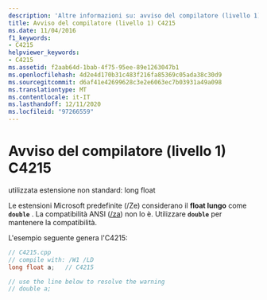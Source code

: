 ```yaml
---
description: 'Altre informazioni su: avviso del compilatore (livello 1) C4215'
title: Avviso del compilatore (livello 1) C4215
ms.date: 11/04/2016
f1_keywords:
- C4215
helpviewer_keywords:
- C4215
ms.assetid: f2aab64d-1bab-4f75-95ee-89e1263047b1
ms.openlocfilehash: 4d2e4d170b31c483f216fa85369c05ada38c30d9
ms.sourcegitcommit: d6af41e42699628c3e2e6063ec7b03931a49a098
ms.translationtype: MT
ms.contentlocale: it-IT
ms.lasthandoff: 12/11/2020
ms.locfileid: "97266559"
---
```

# <a name="compiler-warning-level-1-c4215"></a>Avviso del compilatore (livello 1) C4215

utilizzata estensione non standard: long float

Le estensioni Microsoft predefinite (/Ze) considerano il **float lungo** come **`double`** . La compatibilità ANSI ([/za](../../build/reference/za-ze-disable-language-extensions.md)) non lo è. Utilizzare **`double`** per mantenere la compatibilità.

L'esempio seguente genera l'C4215:

```cpp
// C4215.cpp
// compile with: /W1 /LD
long float a;   // C4215

// use the line below to resolve the warning
// double a;
```

